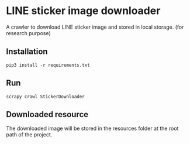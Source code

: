 LINE sticker image downloader
=========================
A crawler to download LINE sticker image and stored in local storage. (for research purpose)  

Installation
----------
```commandline
pip3 install -r requirements.txt
```

Run
-------
```commandline
scrapy crawl StickerDownloader
```

Downloaded resource
-----
The downloaded image will be stored in the resources folder at the root path of the project.

